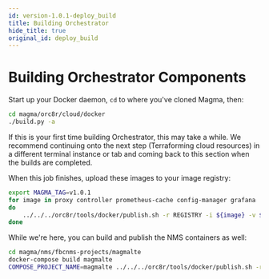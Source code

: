 ```yaml
---
id: version-1.0.1-deploy_build
title: Building Orchestrator
hide_title: true
original_id: deploy_build
---
```


# Building Orchestrator Components

Start up your Docker daemon, `cd` to where you've cloned Magma, then:

```bash
cd magma/orc8r/cloud/docker
./build.py -a
```

If this is your first time building Orchestrator, this may take a while. We
recommend continuing onto the next step (Terraforming cloud resources) in a
different terminal instance or tab and coming back to this section when the
builds are completed.

When this job finishes, upload these images to your image registry:

```bash
export MAGMA_TAG=v1.0.1
for image in proxy controller prometheus-cache config-manager grafana
do
    ../../../orc8r/tools/docker/publish.sh -r REGISTRY -i ${image} -v ${MAGMA_TAG}
done
```

While we're here, you can build and publish the NMS containers as well:

```bash
cd magma/nms/fbcnms-projects/magmalte
docker-compose build magmalte
COMPOSE_PROJECT_NAME=magmalte ../../../orc8r/tools/docker/publish.sh -r REGISTRY -i magmalte -v ${MAGMA_TAG}
```
